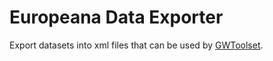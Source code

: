 # Europeana Data Exporter
Export datasets into xml files that can be used by [GWToolset][1].

[1]:https://www.mediawiki.org/wiki/Extension:GWToolset

